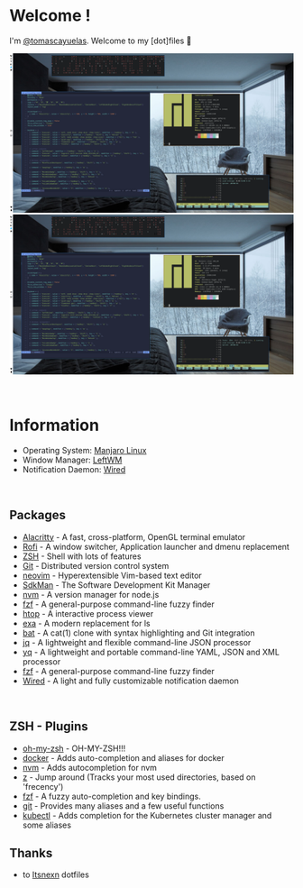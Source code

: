 # Welcome !
I'm [@tomascayuelas](https://github.com/tomascayuelas/). Welcome to my [dot]files :dromedary_camel:

![Floating Preview](assets/images/floating.png)
![Floating Preview](assets/images/floating.png)

<br>

# Information
- Operating System: [Manjaro Linux](https://manjaro.org/)
- Window Manager: [LeftWM](https://github.com/leftwm/leftwm)
- Notification Daemon: [Wired](https://github.com/Toqozz/wired-notify)

<br>

## Packages
- [Alacritty](https://github.com/alacritty/alacritty) - A fast, cross-platform, OpenGL terminal emulator
- [Rofi](https://github.com/davatorium/rofi) - A window switcher, Application launcher and dmenu replacement
- [ZSH](https://github.com/zsh-users/zsh) - Shell with lots of features
- [Git](https://git-scm.com/) - Distributed version control system
- [neovim](https://github.com/neovim/neovim) - Hyperextensible Vim-based text editor
- [SdkMan](https://sdkman.io) - The Software Development Kit Manager
- [nvm](https://github.com/nvm-sh/nvm) - A version manager for node.js
- [fzf](https://github.com/junegunn/fzf) - A general-purpose command-line fuzzy finder
- [htop](https://htop.dev/) - A interactive process viewer
- [exa](https://github.com/ogham/exa) - A modern replacement for ls
- [bat](https://github.com/sharkdp/bat) -  A cat(1) clone with syntax highlighting and Git integration
- [jq](https://github.com/stedolan/jq) - A lightweight and flexible command-line JSON processor
- [yq](https://github.com/mikefarah/yq) - A lightweight and portable command-line YAML, JSON and XML processor
- [fzf](https://github.com/junegunn/fzf) - A general-purpose command-line fuzzy finder
- [Wired](https://github.com/Toqozz/wired-notify) - A light and fully customizable notification daemon

<br>

## ZSH - Plugins
- [oh-my-zsh](https://github.com/ohmyzsh/ohmyzsh) - OH-MY-ZSH!!!
- [docker](https://github.com/ohmyzsh/ohmyzsh/tree/master/plugins/docker) - Adds auto-completion and aliases for docker
- [nvm](https://github.com/ohmyzsh/ohmyzsh/tree/master/plugins/nvm) - Adds autocompletion for nvm
- [z](https://github.com/ohmyzsh/ohmyzsh/tree/master/plugins/z) - Jump around (Tracks your most used directories, based on 'frecency')
- [fzf](https://github.com/ohmyzsh/ohmyzsh/tree/master/plugins/fzf) - A fuzzy auto-completion and key bindings.
- [git](https://github.com/ohmyzsh/ohmyzsh/tree/master/plugins/git) - Provides many aliases and a few useful functions
- [kubectl](https://github.com/ohmyzsh/ohmyzsh/tree/master/plugins/kubectl) - Adds completion for the Kubernetes cluster manager and some aliases


## Thanks
- to [Itsnexn](https://github.com/Itsnexn/dotfiles) dotfiles
